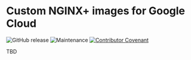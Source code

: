 # Custom NGINX+ images for Google Cloud

![GitHub release](https://img.shields.io/github/v/release/memes/f5-google-nginx-custom-images?sort=semver)
![Maintenance](https://img.shields.io/maintenance/yes/2024)
[![Contributor Covenant](https://img.shields.io/badge/Contributor%20Covenant-2.1-4baaaa.svg)](CODE_OF_CONDUCT.md)

TBD
